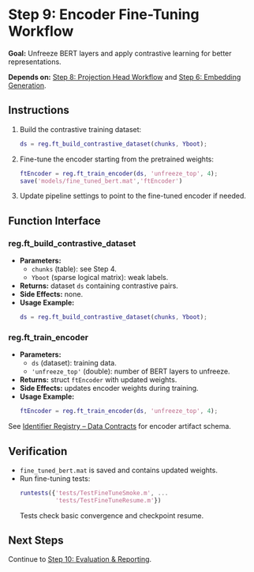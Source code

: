 # Step 9: Encoder Fine-Tuning Workflow

**Goal:** Unfreeze BERT layers and apply contrastive learning for better representations.

**Depends on:** [Step 8: Projection Head Workflow](step08_projection_head.md) and [Step 6: Embedding Generation](step06_embedding_generation.md).

## Instructions
1. Build the contrastive training dataset:
   ```matlab
   ds = reg.ft_build_contrastive_dataset(chunks, Yboot);
   ```
2. Fine-tune the encoder starting from the pretrained weights:
   ```matlab
   ftEncoder = reg.ft_train_encoder(ds, 'unfreeze_top', 4);
   save('models/fine_tuned_bert.mat','ftEncoder')
   ```
3. Update pipeline settings to point to the fine-tuned encoder if needed.

## Function Interface
### reg.ft_build_contrastive_dataset
- **Parameters:**
  - `chunks` (table): see Step 4.
  - `Yboot` (sparse logical matrix): weak labels.
- **Returns:** dataset `ds` containing contrastive pairs.
- **Side Effects:** none.
- **Usage Example:**
  ```matlab
  ds = reg.ft_build_contrastive_dataset(chunks, Yboot);
  ```

### reg.ft_train_encoder
- **Parameters:**
  - `ds` (dataset): training data.
  - `'unfreeze_top'` (double): number of BERT layers to unfreeze.
- **Returns:** struct `ftEncoder` with updated weights.
- **Side Effects:** updates encoder weights during training.
- **Usage Example:**
  ```matlab
  ftEncoder = reg.ft_train_encoder(ds, 'unfreeze_top', 4);
  ```

See [Identifier Registry – Data Contracts](identifier_registry.md#data-contracts) for encoder artifact schema.

## Verification
- `fine_tuned_bert.mat` is saved and contains updated weights.
- Run fine-tuning tests:
  ```matlab
  runtests({'tests/TestFineTuneSmoke.m', ...
            'tests/TestFineTuneResume.m'})
  ```
  Tests check basic convergence and checkpoint resume.

## Next Steps
Continue to [Step 10: Evaluation & Reporting](step10_evaluation_reporting.md).
